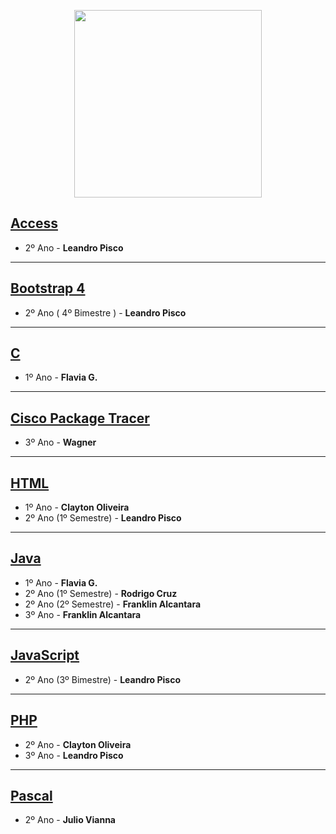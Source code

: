 <p align="center">
    <img src="https://user-images.githubusercontent.com/41977137/68078206-0f0b9700-fdb0-11e9-9364-d27150af29d4.png" width="300">
</p>

## [Access](https://github.com/JoaoPedroAlvarenga/RezendeRammel_lessons/tree/master/Access)

- 2º Ano - <b> Leandro Pisco </b>

---

## [Bootstrap 4](https://github.com/JoaoPedroAlvarenga/RezendeRammel_lessons/tree/master/Bootstrap)

- 2º Ano ( 4º Bimestre ) - <b> Leandro Pisco </b>

---

## [C](https://github.com/JoaoPedroAlvarenga/RezendeRammel_lessons/tree/master/C)

- 1º Ano - <strong> Flavia G. </strong>

---

## [Cisco Package Tracer](https://github.com/JoaoPedroAlvarenga/RezendeRammel_lessons/tree/master/CiscoPackageTracer)

- 3º Ano - <strong> Wagner </strong>

---

## [HTML](https://github.com/JoaoPedroAlvarenga/RezendeRammel_lessons/tree/master/HTML)

- 1º Ano - <strong> Clayton Oliveira </strong> <br>
- 2º Ano (1º Semestre) - <strong> Leandro Pisco </strong>

---

## [Java](https://github.com/JoaoPedroAlvarenga/RezendeRammel_lessons/tree/master/Java)

- 1º Ano - <strong> Flavia G. </strong> <br>
- 2º Ano (1º Semestre) - <strong> Rodrigo Cruz </strong>
- 2º Ano (2º Semestre) - <strong> Franklin Alcantara </strong>
- 3º Ano - <strong> Franklin Alcantara </strong>

---

## [JavaScript](https://github.com/JoaoPedroAlvarenga/RezendeRammel_lessons/tree/master/JavaScript/)

- 2º Ano (3º Bimestre) - <strong> Leandro Pisco </strong>

---

## [PHP](https://github.com/JoaoPedroAlvarenga/RezendeRammel_lessons/tree/master/PHP)

- 2º Ano - <strong> Clayton Oliveira </strong>
- 3º Ano - <strong> Leandro Pisco </strong>

---

## [Pascal](https://github.com/JoaoPedroAlvarenga/RezendeRammel_lessons/tree/master/Pascal)

- 2º Ano - <strong> Julio Vianna </strong>
